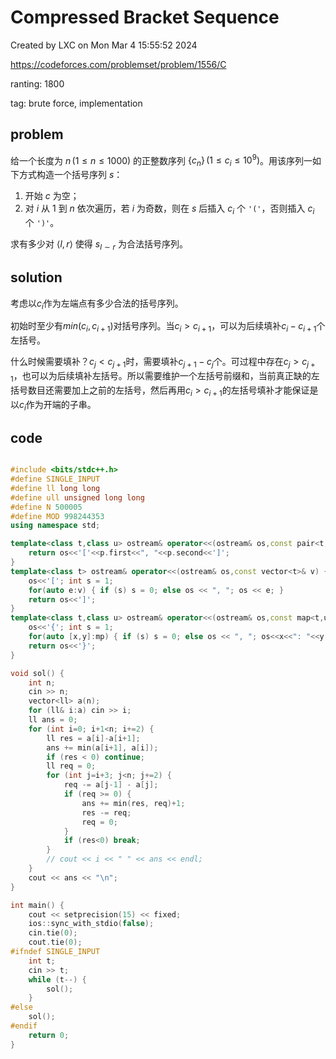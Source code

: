 # Compressed Bracket Sequence

Created by LXC on Mon Mar  4 15:55:52 2024

https://codeforces.com/problemset/problem/1556/C

ranting: 1800

tag: brute force, implementation

## problem

给一个长度为 $n\,(1\le n\le 1000)$ 的正整数序列 $\left\{c_n\right\}\,(1\le c_i\le 10^9)$。用该序列一如下方式构造一个括号序列 $s$：

1. 开始 $c$ 为空；
2. 对 $i$ 从 $1$ 到 $n$ 依次遍历，若 $i$ 为奇数，则在 $s$ 后插入 $c_i$ 个 `'('`，否则插入 $c_i$ 个 `')'`。

求有多少对 $\left<l,r\right>$ 使得 $s_{l\sim r}$ 为合法括号序列。

## solution

考虑以$c_i$作为左端点有多少合法的括号序列。

初始时至少有$min(c_i, c_{i+1})$对括号序列。当$c_i > c_{i+1}$，可以为后续填补$c_i-c_{i+1}$个左括号。

什么时候需要填补？$c_{j} < c_{j+1}$时，需要填补$c_{j+1}-c_{j}$个。可过程中存在$c_{j}>c_{j+1}$，也可以为后续填补左括号。所以需要维护一个左括号前缀和，当前真正缺的左括号数目还需要加上之前的左括号，然后再用$c_i > c_{i+1}$的左括号填补才能保证是以$c_i$作为开端的子串。

## code

``` cpp

#include <bits/stdc++.h>
#define SINGLE_INPUT
#define ll long long
#define ull unsigned long long
#define N 500005
#define MOD 998244353
using namespace std;

template<class t,class u> ostream& operator<<(ostream& os,const pair<t,u>& p) {
    return os<<'['<<p.first<<", "<<p.second<<']';
}
template<class t> ostream& operator<<(ostream& os,const vector<t>& v) {
    os<<'['; int s = 1;
    for(auto e:v) { if (s) s = 0; else os << ", "; os << e; }
    return os<<']';
}
template<class t,class u> ostream& operator<<(ostream& os,const map<t,u>& mp){
    os<<'{'; int s = 1;
    for(auto [x,y]:mp) { if (s) s = 0; else os << ", "; os<<x<<": "<<y; }
    return os<<'}';
}

void sol() {
    int n;
    cin >> n;
    vector<ll> a(n);
    for (ll& i:a) cin >> i;
    ll ans = 0;
    for (int i=0; i+1<n; i+=2) {
        ll res = a[i]-a[i+1];
        ans += min(a[i+1], a[i]);
        if (res < 0) continue;
        ll req = 0; 
        for (int j=i+3; j<n; j+=2) {
            req -= a[j-1] - a[j];
            if (req >= 0) {
                ans += min(res, req)+1;
                res -= req;
                req = 0;
            }
            if (res<0) break;
        }
        // cout << i << " " << ans << endl;
    }
    cout << ans << "\n";
}

int main() {
    cout << setprecision(15) << fixed;
    ios::sync_with_stdio(false);
    cin.tie(0);
    cout.tie(0);
#ifndef SINGLE_INPUT
    int t;
    cin >> t;
    while (t--) {
        sol();
    }
#else
    sol();
#endif
    return 0;
}

```
